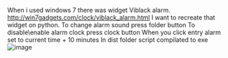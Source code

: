 When i used windows 7 there was widget Viblack alarm. 
http://win7gadgets.com/clock/viblack_alarm.html
I want to recreate that widget on python.
To change alarm sound press folder button
To disable\enable alarm clock press clock button
When you click entry alarm set to current time + 10 minutes
In dist folder script compilated to exe
![image](https://github.com/ReimuJF/Alarm-widget/assets/7511344/c19f48df-9414-4140-a71e-c17684807cc2)
